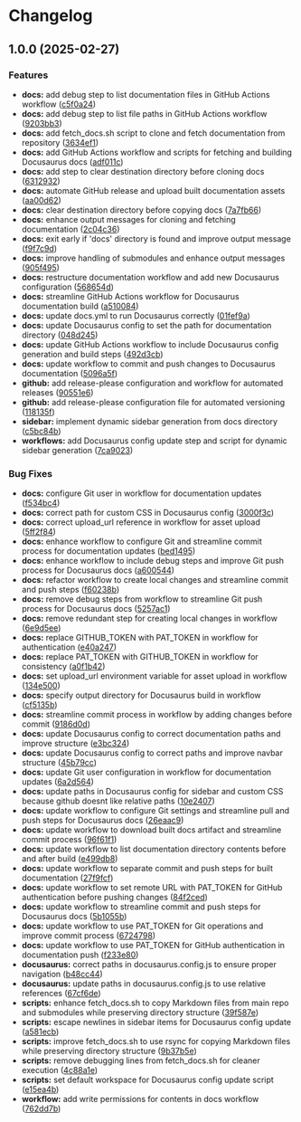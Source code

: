 # Changelog

## 1.0.0 (2025-02-27)


### Features

* **docs:** add debug step to list documentation files in GitHub Actions workflow ([c5f0a24](https://github.com/Lonimokio/docs/commit/c5f0a24ce1744aafb8a04394c2a0849a1ae29cbc))
* **docs:** add debug step to list file paths in GitHub Actions workflow ([9203bb3](https://github.com/Lonimokio/docs/commit/9203bb38ef4556cb70b4237d8976c2d5369cff5a))
* **docs:** add fetch_docs.sh script to clone and fetch documentation from repository ([3634ef1](https://github.com/Lonimokio/docs/commit/3634ef14b7e69d5ce0e2d16cca9ff2476171fe65))
* **docs:** add GitHub Actions workflow and scripts for fetching and building Docusaurus docs ([adf011c](https://github.com/Lonimokio/docs/commit/adf011c2c4721f610bd12d19d05cf139c0e4120d))
* **docs:** add step to clear destination directory before cloning docs ([6312932](https://github.com/Lonimokio/docs/commit/6312932394bf31893bbbe0f6d4f61f238f5edd64))
* **docs:** automate GitHub release and upload built documentation assets ([aa00d62](https://github.com/Lonimokio/docs/commit/aa00d62f4055e10a226ba436a2712c25440a95bf))
* **docs:** clear destination directory before copying docs ([7a7fb66](https://github.com/Lonimokio/docs/commit/7a7fb6630a488f8ca5408cbc5893ecf0f9f46b64))
* **docs:** enhance output messages for cloning and fetching documentation ([2c04c36](https://github.com/Lonimokio/docs/commit/2c04c36f5c6cfce49440c3545c04859b83e6ea2d))
* **docs:** exit early if 'docs' directory is found and improve output message ([f9f7c9d](https://github.com/Lonimokio/docs/commit/f9f7c9d11fcd705afb752afd12b518c0dff61775))
* **docs:** improve handling of submodules and enhance output messages ([905f495](https://github.com/Lonimokio/docs/commit/905f4950268bc647ee2d5d64907cbe617d6aa451))
* **docs:** restructure documentation workflow and add new Docusaurus configuration ([568654d](https://github.com/Lonimokio/docs/commit/568654d9c45f6f66b1f2cd0d8747c7178ad0561f))
* **docs:** streamline GitHub Actions workflow for Docusaurus documentation build ([a510084](https://github.com/Lonimokio/docs/commit/a510084c2ba38685f6c3182ef75a59d3104226d5))
* **docs:** update docs.yml to run Docusaurus correctly ([01fef9a](https://github.com/Lonimokio/docs/commit/01fef9a2894e1f12a0bb5f33bbbd1eb316c33f6b))
* **docs:** update Docusaurus config to set the path for documentation directory ([048d245](https://github.com/Lonimokio/docs/commit/048d245d9d71456609dcb780c73cbce620f965c8))
* **docs:** update GitHub Actions workflow to include Docusaurus config generation and build steps ([492d3cb](https://github.com/Lonimokio/docs/commit/492d3cbfb954f92f71b9383a70453cf15082376b))
* **docs:** update workflow to commit and push changes to Docusaurus documentation ([5096a5f](https://github.com/Lonimokio/docs/commit/5096a5fb32597ab3ba48b7745edd09a143090e14))
* **github:** add release-please configuration and workflow for automated releases ([90551e6](https://github.com/Lonimokio/docs/commit/90551e684f29d8c5fce61d44f0c5658416bb21e0))
* **github:** add release-please configuration file for automated versioning ([118135f](https://github.com/Lonimokio/docs/commit/118135f96c3b65a41195cba104536ce7d6ef14c8))
* **sidebar:** implement dynamic sidebar generation from docs directory ([c5bc84b](https://github.com/Lonimokio/docs/commit/c5bc84b64968b8648ec6ce0fcea16631bf25138d))
* **workflows:** add Docusaurus config update step and script for dynamic sidebar generation ([7ca9023](https://github.com/Lonimokio/docs/commit/7ca90237ae57d2b6a2bc1fe4eb5281fb1a4b5808))


### Bug Fixes

* **docs:** configure Git user in workflow for documentation updates ([f534bc4](https://github.com/Lonimokio/docs/commit/f534bc432131dcc37626e60cce77ec19937ed2b9))
* **docs:** correct path for custom CSS in Docusaurus config ([3000f3c](https://github.com/Lonimokio/docs/commit/3000f3c0035206e1b8d6ee1ba3837cbad19476c7))
* **docs:** correct upload_url reference in workflow for asset upload ([5ff2f84](https://github.com/Lonimokio/docs/commit/5ff2f84821bdacdbb2dbcc4e74b3cec91e3a34b6))
* **docs:** enhance workflow to configure Git and streamline commit process for documentation updates ([bed1495](https://github.com/Lonimokio/docs/commit/bed14951d1d3f2dd420764b43e0c2362e1a3c34f))
* **docs:** enhance workflow to include debug steps and improve Git push process for Docusaurus docs ([a600544](https://github.com/Lonimokio/docs/commit/a6005447e34e371199ffa681dd9f1f834bfde2ca))
* **docs:** refactor workflow to create local changes and streamline commit and push steps ([f60238b](https://github.com/Lonimokio/docs/commit/f60238bc80606889869af86542a88912652f18f7))
* **docs:** remove debug steps from workflow to streamline Git push process for Docusaurus docs ([5257ac1](https://github.com/Lonimokio/docs/commit/5257ac126d86bf7e884ba44d2bd7a060eea7dffe))
* **docs:** remove redundant step for creating local changes in workflow ([6e9d5ee](https://github.com/Lonimokio/docs/commit/6e9d5ee3d9ac0c218b8a4e0ac892bdba7680b44a))
* **docs:** replace GITHUB_TOKEN with PAT_TOKEN in workflow for authentication ([e40a247](https://github.com/Lonimokio/docs/commit/e40a247fc73cd5470a4cf64ed7c363012ee23ba8))
* **docs:** replace PAT_TOKEN with GITHUB_TOKEN in workflow for consistency ([a0f1b42](https://github.com/Lonimokio/docs/commit/a0f1b42769a3c01b05cddf8c77e053d7c1cdf935))
* **docs:** set upload_url environment variable for asset upload in workflow ([134e500](https://github.com/Lonimokio/docs/commit/134e500c7f939537efa31a927fa4984533579605))
* **docs:** specify output directory for Docusaurus build in workflow ([cf5135b](https://github.com/Lonimokio/docs/commit/cf5135b0f9934b1d3897ccab8245bcba2d9eb1a3))
* **docs:** streamline commit process in workflow by adding changes before commit ([9186d0d](https://github.com/Lonimokio/docs/commit/9186d0df4b4c9bc6a9fdd3a16a0fca626ce1732b))
* **docs:** update Docusaurus config to correct documentation paths and improve structure ([e3bc324](https://github.com/Lonimokio/docs/commit/e3bc324b67bab9c1168213843f561fddc1e151e9))
* **docs:** update Docusaurus config to correct paths and improve navbar structure ([45b79cc](https://github.com/Lonimokio/docs/commit/45b79ccab833f9f99a9517a3acb42324550b8fec))
* **docs:** update Git user configuration in workflow for documentation updates ([6a2d564](https://github.com/Lonimokio/docs/commit/6a2d564ec69375cbcb7128ef74ebddb5b09acf61))
* **docs:** update paths in Docusaurus config for sidebar and custom CSS because github doesnt like relative paths ([10e2407](https://github.com/Lonimokio/docs/commit/10e24072b0bb3f93df3061a984f7189a14234975))
* **docs:** update workflow to configure Git settings and streamline pull and push steps for Docusaurus docs ([26eaac9](https://github.com/Lonimokio/docs/commit/26eaac96f4888a2cc070f20b6b633681d33e57ac))
* **docs:** update workflow to download built docs artifact and streamline commit process ([96f61f1](https://github.com/Lonimokio/docs/commit/96f61f1a7ece1d0922b86f9741ee0750942fde99))
* **docs:** update workflow to list documentation directory contents before and after build ([e499db8](https://github.com/Lonimokio/docs/commit/e499db85fdbd24e1d9bcaad99e6348c57b1f1705))
* **docs:** update workflow to separate commit and push steps for built documentation ([27f9fcf](https://github.com/Lonimokio/docs/commit/27f9fcf2b4be6bb95f903fff6c1b9aeedaf5aad9))
* **docs:** update workflow to set remote URL with PAT_TOKEN for GitHub authentication before pushing changes ([84f2ced](https://github.com/Lonimokio/docs/commit/84f2ced79ed8093a0241de8329c5c803ab386ecf))
* **docs:** update workflow to streamline commit and push steps for Docusaurus docs ([5b1055b](https://github.com/Lonimokio/docs/commit/5b1055b8b128b94617b40b429ab8ab2e16b1a2c4))
* **docs:** update workflow to use PAT_TOKEN for Git operations and improve commit process ([6724798](https://github.com/Lonimokio/docs/commit/6724798ab3542e035d84401da5b2ed41f7736dd2))
* **docs:** update workflow to use PAT_TOKEN for GitHub authentication in documentation push ([f233e80](https://github.com/Lonimokio/docs/commit/f233e80782523543c87bec8455d811bea542b6c4))
* **docusaurus:** correct paths in docusaurus.config.js to ensure proper navigation ([b48cc44](https://github.com/Lonimokio/docs/commit/b48cc44b362471c29f2664dd8d74a804e8d79255))
* **docusaurus:** update paths in docusaurus.config.js to use relative references ([67cf6de](https://github.com/Lonimokio/docs/commit/67cf6dedb6d9dec9c51c756800e16369b9bc58fe))
* **scripts:** enhance fetch_docs.sh to copy Markdown files from main repo and submodules while preserving directory structure ([39f587e](https://github.com/Lonimokio/docs/commit/39f587ee83c957f273f47e7572f3449b4ce2a6a0))
* **scripts:** escape newlines in sidebar items for Docusaurus config update ([a581ecb](https://github.com/Lonimokio/docs/commit/a581ecbc35b2a6681a2876e8fce68680fa9eb983))
* **scripts:** improve fetch_docs.sh to use rsync for copying Markdown files while preserving directory structure ([9b37b5e](https://github.com/Lonimokio/docs/commit/9b37b5e11e3f45219a60dcf47227f0982e0ce6d0))
* **scripts:** remove debugging lines from fetch_docs.sh for cleaner execution ([4c88a1e](https://github.com/Lonimokio/docs/commit/4c88a1e92b5dc38613576cec77c906d7037e67e3))
* **scripts:** set default workspace for Docusaurus config update script ([e15ea4b](https://github.com/Lonimokio/docs/commit/e15ea4b588b21fc13deeea3d2fcc78bd53bbf8f8))
* **workflow:** add write permissions for contents in docs workflow ([762dd7b](https://github.com/Lonimokio/docs/commit/762dd7bbcb24cca6a6d5778ef6bfef7c8b41d6f1))
